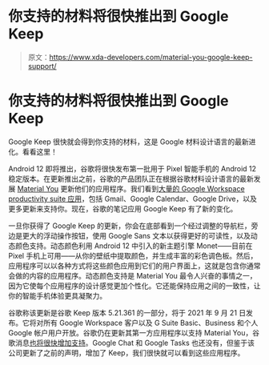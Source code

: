 # 你支持的材料将很快推出到 Google Keep

> 原文：<https://www.xda-developers.com/material-you-google-keep-support/>

# 你支持的材料将很快推出到 Google Keep

Google Keep 很快就会得到你支持的材料，这是 Google 材料设计语言的最新进化。看看这里！

Android 12 即将推出，谷歌将很快发布第一批用于 Pixel 智能手机的 Android 12 稳定版本。在更新推出之前，谷歌的产品团队正在根据谷歌材料设计语言的最新发展 [Material You](https://www.xda-developers.com/material-you/) 更新他们的应用程序。我们看到[大量的 Google Workspace productivity suite 应用](https://www.xda-developers.com/material-you-google-workspace-apps-android-12/)，包括 Gmail、Google Calendar、Google Drive，以及更多更新来支持你。现在，谷歌的笔记应用 Google Keep 有了新的变化。

一旦你获得了 Google Keep 的更新，你会在底部看到一个经过调整的导航栏，旁边是更大的浮动操作按钮，使用 Google Sans 文本以获得更好的可读性，以及动态颜色支持。动态颜色利用 Android 12 中引入的新主题引擎 Monet——目前在 Pixel 手机上可用——从你的壁纸中提取颜色，并生成丰富的彩色调色板。然后，应用程序可以以各种方式将这些颜色应用到它们的用户界面上，这就是包含你通常会做的内容的应用程序。动态颜色支持是 Material You 最令人兴奋的事情之一，因为它使每个应用程序的设计感觉更加个性化。它还能保持应用之间的一致性，让你的智能手机体验更具凝聚力。

谷歌称该更新是谷歌 Keep 版本 5.21.361 的一部分，将于 2021 年 9 月 21 日发布。它将对所有 Google Workspace 客户以及 G Suite Basic、Business 和个人 Google 帐户用户开放。谷歌仍在更新其第一方应用程序以支持 Material You，谷歌消息[也将很快增加支持](https://www.xda-developers.com/google-messages-material-you-theming-android-12/)。Google Chat 和 Google Tasks 也还没有，但鉴于该公司更新了之前的声明，增加了 Keep，我们很快就可以看到这些应用程序。